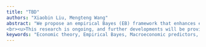 ```yaml
---
title: "TBD"
authors: "Xiaobin Liu, Mengteng Wang"
abstract: "We propose an empirical Bayes (EB) framework that enhances equity premium forecasting by integrating economic theory-implied constraints and data-driven shrinkage. Our method optimally balances unrestricted OLS estimates with theory-imposed restrictions, improving predictive accuracy across established predictors, with the out-of-sample  R^2  of the combined predictor reaching up to 15.85%. Empirical results show that EB forecasting outperforms traditional methods, especially when incorporating classic economic constraints. This study highlights the importance of economic structure in time-series predictability.
<br><u>This research is ongoing, and further developments will be provided in future versions.</u>"
keywords: "Economic theory, Empirical Bayes, Macroeconomic predictors, Aggregate market excessive return"
---
```

